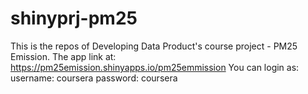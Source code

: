shinyprj-pm25
=============
This is the repos of Developing Data Product's course project - PM25 Emission. 
The app link at: https://pm25emission.shinyapps.io/pm25emmission
You can login as: username: coursera  password: coursera
